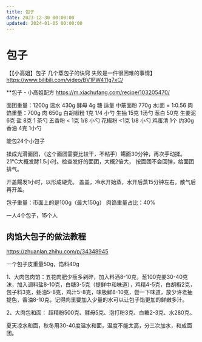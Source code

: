 ```yaml
---
title: 包子
date: 2023-12-30 00:00:00
updated: 2024-01-05 00:00:00
---
```



# 包子

【【小高姐】包子 几个蒸包子的诀窍 失败是一件很困难的事情】 https://www.bilibili.com/video/BV1PW411g7xC/

**包子 - 小高姐配方 https://m.xiachufang.com/recipe/103205470/



面团重量：1200g
温水  430g
酵母  4g
糖  适量
中筋面粉  770g
水:面 = 1:0.56
肉馅重量：700g
肉  650g
白胡椒粉 1克  1/4 小勺
生抽 15克  1汤勺
葱白 50克
生姜泥 6克
盐 8克 1 茶勺
五香粉 < 1克  1/8 小勺
花椒粉 <1克 1/8 小勺
鸡蛋清 1个 约30g
香油 4克 1小勺

能包24个小包子

揉成光滑面团，（这个面团需要比较干，不粘手）餳面30分钟，再次手动揉。
21℃大概发酵1.5小时。检查发好的面团，大概2倍大， 按面团不会回弹，给面团排气。

开盖餳发1小时，以形成硬壳。
盖盖，冷水开始蒸，水开后蒸15分钟左右。散气后再开盖。

包子重量：市面上的是100g（最大150g）
肉馅重量占比：40%

一人4个包子，15个人

## 肉馅大包子的做法教程
https://zhuanlan.zhihu.com/p/34348945

一个包子皮重量50g，馅料40g

1、大肉包肉馅：五花肉肥少瘦多剁碎，加入料酒8-10克，葱100克姜30-40克沫，加入调料盐8-10克，白糖3-5克（提鲜中和味道），鸡精4-5克，白胡椒2克，包子料3克，蚝油5-8克，鸡汁5-8克，味极鲜8-10克，尝一下味道，放少许老抽提色，香油8-10克，记得肉里要加入少量的水可以让包子馅更加的鲜嫩多汁。

2、大肉包和面：
超精粉500克、酵母5克、泡打粉3克、白糖2-3克、水280克。

夏天凉水和面，秋冬用30-40度温水和面，温度不能太高，分三次加水，和成面团。
